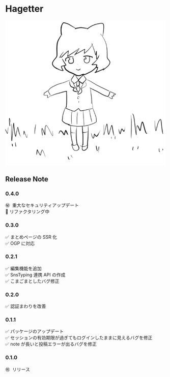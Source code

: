 # Hagetter

![donmi](public/images/donmi_kusa.png)

## Release Note

### 0.4.0

㊙ ️ 重大なセキュリティアップデート  
🔨 リファクタリング中

### 0.3.0

✅ まとめページの SSR 化  
✅ OGP に対応

### 0.2.1

✅ 編集機能を追加  
✅ SnsTyping 連携 API の作成  
✅ こまごまとしたバグ修正

### 0.2.0

✅ 認証まわりを改善

### 0.1.1

✅ パッケージのアップデート  
✅ セッションの有効期限が過ぎてもログインしたままに見えるバグを修正  
✅ note が長いと投稿エラーが出るバグを修正

### 0.1.0

㊗ ️ リリース
